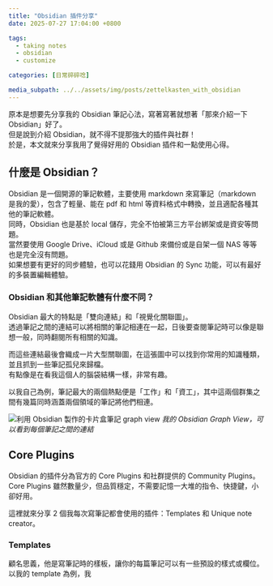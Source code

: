```yaml
---
title: "Obsidian 插件分享"
date: 2025-07-27 17:04:00 +0800

tags:
  - taking notes
  - obsidian
  - customize

categories: [日常碎碎唸]

media_subpath: ../../assets/img/posts/zettelkasten_with_obsidian
---
```


原本是想要先分享我的 Obsidian 筆記心法，寫著寫著就想著「那來介紹一下 Obsidian」好了。  
但是說到介紹 Obsidian，就不得不提那強大的插件與社群！  
於是，本文就來分享我用了覺得好用的 Obsidian 插件和一點使用心得。  

## 什麼是 Obsidian？

Obsidian 是一個開源的筆記軟體，主要使用 markdown 來寫筆記（markdown 是我的愛），包含了輕量、能在 pdf 和 html 等資料格式中轉換，並且適配各種其他的筆記軟體。  
同時，Obsidian 也是基於 local 儲存，完全不怕被第三方平台綁架或是資安等問題。  
當然要使用 Google Drive、iCloud 或是 Github 來備份或是自架一個 NAS 等等也是完全沒有問題。  
如果想要有更好的同步體驗，也可以花錢用 Obsidian 的 Sync 功能，可以有最好的多裝置編輯體驗。  

### Obsidian 和其他筆記軟體有什麼不同？

Obsidian 最大的特點是「雙向連結」和「視覺化關聯圖」。  
透過筆記之間的連結可以將相關的筆記相連在一起，日後要查閱筆記時可以像是聯想一般，同時翻閱所有相關的知識。  

而這些連結最後會織成一片大型關聯圖，在這張圖中可以找到你常用的知識種類，並且抓到一些筆記孤兒來歸檔。  
有點像是在看我這個人的腦袋結構一樣，非常有趣。  

以我自己為例，筆記最大的兩個熱點便是「工作」和「資工」，其中這兩個群集之間有幾篇同時涵蓋兩個領域的筆記將他們相連。  

![利用 Obsidian 製作的卡片盒筆記 graph view](/graph_view.webp)
_我的 Obsidian Graph View，可以看到每個筆記之間的連結_


## Core Plugins

Obsidian 的插件分為官方的 Core Plugins 和社群提供的 Community Plugins。  
Core Plugins 雖然數量少，但品質穩定，不需要記憶一大堆的指令、快捷鍵，小卻好用。  

這裡就來分享 2 個我每次寫筆記都會使用的插件：Templates 和 Unique note creator。

### Templates

顧名思義，他是寫筆記時的樣板，讓你的每篇筆記可以有一些預設的樣式或欄位。  
以我的 template 為例，我

